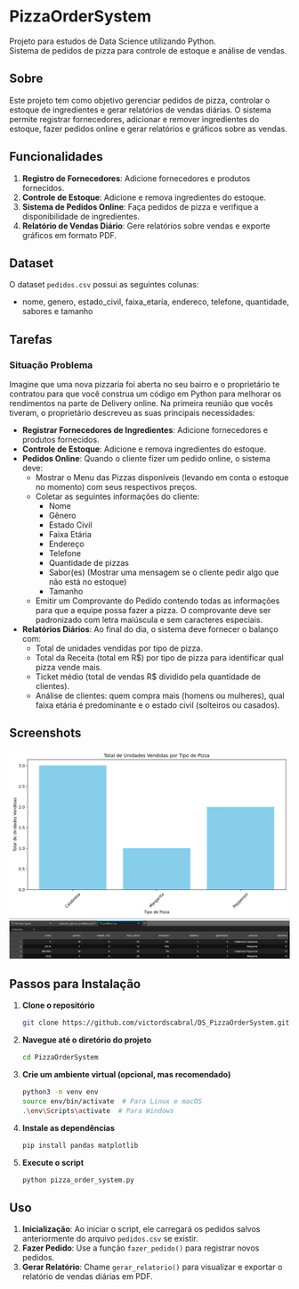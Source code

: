 # PizzaOrderSystem

Projeto para estudos de Data Science utilizando Python.<br>
Sistema de pedidos de pizza para controle de estoque e análise de vendas.

## Sobre

Este projeto tem como objetivo gerenciar pedidos de pizza, controlar o estoque de ingredientes e gerar relatórios de vendas diárias. O sistema permite registrar fornecedores, adicionar e remover ingredientes do estoque, fazer pedidos online e gerar relatórios e gráficos sobre as vendas.

## Funcionalidades

1. **Registro de Fornecedores**: Adicione fornecedores e produtos fornecidos.
2. **Controle de Estoque**: Adicione e remova ingredientes do estoque.
3. **Sistema de Pedidos Online**: Faça pedidos de pizza e verifique a disponibilidade de ingredientes.
4. **Relatório de Vendas Diário**: Gere relatórios sobre vendas e exporte gráficos em formato PDF.

## Dataset

O dataset `pedidos.csv` possui as seguintes colunas:
- nome, genero, estado_civil, faixa_etaria, endereco, telefone, quantidade, sabores e tamanho 

## Tarefas

### Situação Problema

Imagine que uma nova pizzaria foi aberta no seu bairro e o proprietário te contratou para que você construa um código em Python para melhorar os rendimentos na parte de Delivery online. Na primeira reunião que vocês tiveram, o proprietário descreveu as suas principais necessidades:

- **Registrar Fornecedores de Ingredientes**: Adicione fornecedores e produtos fornecidos.
- **Controle de Estoque**: Adicione e remova ingredientes do estoque.
- **Pedidos Online**: Quando o cliente fizer um pedido online, o sistema deve:
  - Mostrar o Menu das Pizzas disponíveis (levando em conta o estoque no momento) com seus respectivos preços.
  - Coletar as seguintes informações do cliente:
    - Nome
    - Gênero
    - Estado Civil
    - Faixa Etária
    - Endereço
    - Telefone
    - Quantidade de pizzas
    - Sabor(es) (Mostrar uma mensagem se o cliente pedir algo que não está no estoque)
    - Tamanho
  - Emitir um Comprovante do Pedido contendo todas as informações para que a equipe possa fazer a pizza. O comprovante deve ser padronizado com letra maiúscula e sem caracteres especiais.
- **Relatórios Diários**: Ao final do dia, o sistema deve fornecer o balanço com:
  - Total de unidades vendidas por tipo de pizza.
  - Total da Receita (total em R$) por tipo de pizza para identificar qual pizza vende mais.
  - Ticket médio (total de vendas R$ dividido pela quantidade de clientes).
  - Análise de clientes: quem compra mais (homens ou mulheres), qual faixa etária é predominante e o estado civil (solteiros ou casados).

## Screenshots

![Figura 1](assets/fig1.jpg)
![Figura 2](assets/fig2.jpg)

## Passos para Instalação

1. **Clone o repositório**

    ```sh
    git clone https://github.com/victordscabral/DS_PizzaOrderSystem.git
    ```

2. **Navegue até o diretório do projeto**

    ```sh
    cd PizzaOrderSystem
    ```

3. **Crie um ambiente virtual (opcional, mas recomendado)**

    ```sh
    python3 -m venv env
    source env/bin/activate  # Para Linux e macOS
    .\env\Scripts\activate  # Para Windows
    ```

4. **Instale as dependências**

    ```sh
    pip install pandas matplotlib
    ```

5. **Execute o script**

    ```sh
    python pizza_order_system.py
    ```

## Uso

1. **Inicialização**: Ao iniciar o script, ele carregará os pedidos salvos anteriormente do arquivo `pedidos.csv` se existir.
2. **Fazer Pedido**: Use a função `fazer_pedido()` para registrar novos pedidos.
3. **Gerar Relatório**: Chame `gerar_relatorio()` para visualizar e exportar o relatório de vendas diárias em PDF.

